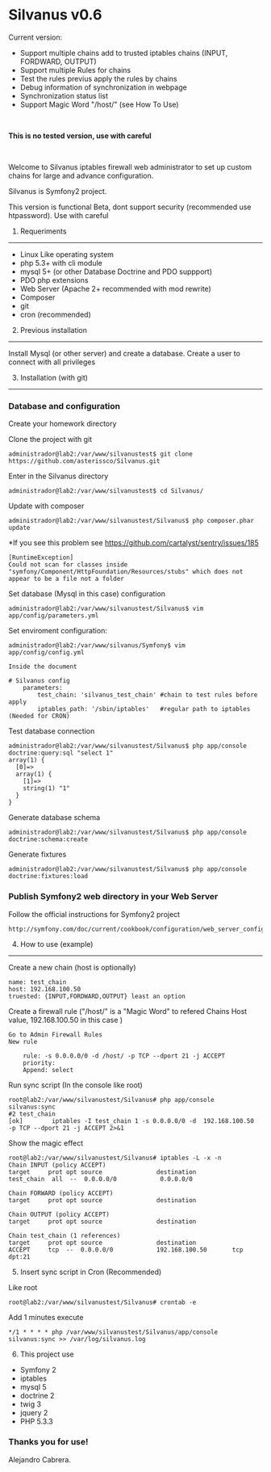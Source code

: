 Silvanus v0.6
========================

Current version:

 - Support multiple chains add to trusted iptables chains (INPUT, FORDWARD, OUTPUT)
 - Support multiple Rules for chains
 - Test the rules previus apply the rules by chains
 - Debug information of synchronization in webpage
 - Synchronization status list
 - Support Magic Word "/host/" (see How To Use)
<br>

**This is no tested version, use with careful**

<br>

Welcome to Silvanus iptables firewall web administrator to set up custom chains for large and advance configuration.

Silvanus is Symfony2 project.

This version is functional Beta, dont support security (recommended use htpassword). Use with careful

1) Requeriments 
----------------------------------

 - Linux Like operating system
 - php 5.3+ with cli module
 - mysql 5+ (or other Database Doctrine and PDO suppport)
 - PDO php extensions
 - Web Server (Apache 2+ recommended with mod rewrite)
 - Composer
 - git
 - cron (recommended)

2) Previous installation
----------------------------------

Install Mysql (or other server) and create a database.
Create a user to connect with all privileges

3) Installation (with git)
----------------------------------

### Database and configuration

Create your homework directory

Clone the project with git	
	
	administrador@lab2:/var/www/silvanustest$ git clone https://github.com/asterissco/Silvanus.git

Enter in the Silvanus directory

	administrador@lab2:/var/www/silvanustest$ cd Silvanus/


Update with composer

	administrador@lab2:/var/www/silvanustest/Silvanus$ php composer.phar update

*If you see this problem see https://github.com/cartalyst/sentry/issues/185

	[RuntimeException]
	Could not scan for classes inside "symfony/Component/HttpFoundation/Resources/stubs" which does not appear to be a file not a folder


Set database (Mysql in this case) configuration

	administrador@lab2:/var/www/silvanustest/Silvanus$ vim app/config/parameters.yml

Set enviroment configuration:

	administrador@lab2:/var/www/silvanus/Symfony$ vim app/config/config.yml 

	Inside the document 

	# Silvanus config
		parameters:
			test_chain: 'silvanus_test_chain' #chain to test rules before apply
			iptables_path: '/sbin/iptables'	  #regular path to iptables (Needed for CRON)

Test database connection

	administrador@lab2:/var/www/silvanustest/Silvanus$ php app/console doctrine:query:sql "select 1"
	array(1) {
	  [0]=>
	  array(1) {
		[1]=>
		string(1) "1"
	  }
	}

Generate database schema

	administrador@lab2:/var/www/silvanustest/Silvanus$ php app/console doctrine:schema:create

Generate fixtures

	administrador@lab2:/var/www/silvanustest/Silvanus$ php app/console doctrine:fixtures:load


### Publish Symfony2 web directory in your Web Server

Follow the official instructions for Symfony2 project

	http://symfony.com/doc/current/cookbook/configuration/web_server_configuration.html
	
4) How to use (example)
----------------------------------
Create a new chain (host is optionally)

	name: test_chain
	host: 192.168.100.50
	truested: {INPUT,FORDWARD,OUTPUT} least an option

 

	
Create a firewall rule ("/host/" is a "Magic Word" to refered Chains Host value, 192.168.100.50 in this case )

	Go to Admin Firewall Rules
	New rule
	
		rule: -s 0.0.0.0/0 -d /host/ -p TCP --dport 21 -j ACCEPT
		priority:
		Append: select
		
Run sync script (In the console like root)

	root@lab2:/var/www/silvanustest/Silvanus# php app/console silvanus:sync
	#2 test_chain
	[ok]		iptables -I test_chain 1 -s 0.0.0.0/0 -d  192.168.100.50  -p TCP --dport 21 -j ACCEPT 2>&1 

Show the magic effect

	root@lab2:/var/www/silvanustest/Silvanus# iptables -L -x -n
	Chain INPUT (policy ACCEPT)
	target     prot opt source               destination         
	test_chain  all  --  0.0.0.0/0            0.0.0.0/0           

	Chain FORWARD (policy ACCEPT)
	target     prot opt source               destination         

	Chain OUTPUT (policy ACCEPT)
	target     prot opt source               destination         

	Chain test_chain (1 references)
	target     prot opt source               destination         
	ACCEPT     tcp  --  0.0.0.0/0            192.168.100.50       tcp dpt:21
	


5) Insert sync script in Cron (Recommended)

Like root

	root@lab2:/var/www/silvanustest/Silvanus# crontab -e

Add 1 minutes execute

	*/1 * * * * php /var/www/silvanustest/Silvanus/app/console silvanus:sync >> /var/log/silvanus.log

6) This project use

 - Symfony 2
 - iptables
 - mysql 5
 - doctrine 2
 - twig 3
 - jquery 2
 - PHP 5.3.3

### Thanks you for use!

Alejandro Cabrera.
